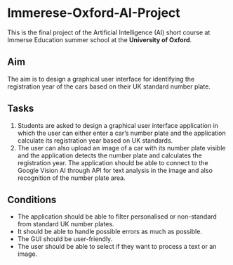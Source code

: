 # Immerese-Oxford-AI-Project
This is the final project of the Artificial Intelligence (AI) short course at Immerse Education summer school at the **University of Oxford**.

## Aim
The aim is to design a graphical user interface for identifying the registration year of the cars based on their UK standard number plate.

## Tasks
1. Students are asked to design a graphical user interface application in which the user can either enter a car’s number plate and the application calculate its registration year based on UK standards.  
2. The user can also upload an image of a car with its number plate visible and the application detects the number plate and calculates the registration year. The application should be able to connect to the Google Vision AI through API for text analysis in the image and also recognition of the number plate area. 

## Conditions
- The application should be able to filter personalised or non-standard from standard UK number plates.
- It should be able to handle possible errors as much as possible.
- The GUI should be user-friendly.
- The user should be able to select if they want to process a text or an image.
